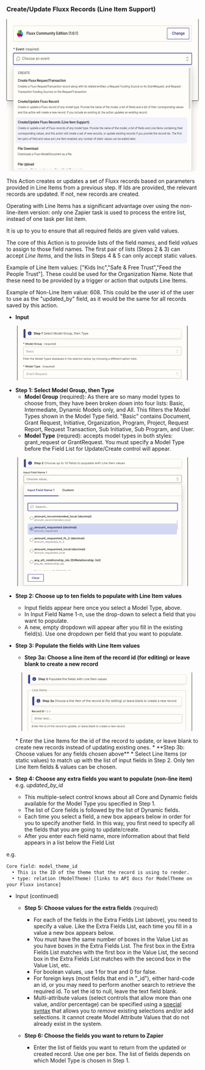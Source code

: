 ### Create/Update Fluxx Records (Line Item Support)

<p align="center"><img alt="Create/Update FLuxx Records with Line Item Support" src="../../img/create_update_records_line_items.png" width="597px" height="398px"></p>

This Action creates or updates a set of Fluxx records based on parameters provided in Line Items from a previous step. If Ids are provided, the relevant records are updated. If not, new records are created.

Operating with Line Items has a significant advantage over using the non-line-item version: only one Zapier task is used to process the entire list, instead of one task per list item.

It is up to you to ensure that all required fields are given valid values.

The core of this Action is to provide lists of the field *names*, and field *values* to assign to those field names. The first pair of lists (Steps 2 & 3) can accept *Line Items*, and the lists in Steps 4 & 5 can only accept static values.

Example of Line Item values: ["Kids Inc","Safe & Free Trust","Feed the People Trust"]. These could be used for the Organization Name. Note that these need to be provided by a trigger or action that outputs Line Items.

Example of Non-Line Item value: 608. This could be the user id of the user to use as the "updated_by" field, as it would be the same for all records saved by this action.

* **Input**

<p align="center"><img alt="Select Model Group and Type" src="../../img/select_model_group_and_type.png" width="448px" height="143px"></p>

  * **Step 1: Select Model Group, then Type**
    * **Model Group** (required): As there are so many model types to choose from, they have been broken down into four lists: Basic, Intermediate, Dynamic Models only, and All. This filters the Model Types shown in the Model Type field. "Basic" contains Document, Grant Request, Initiative, Organization, Program, Project, Request Report, Request Transaction, Sub Initiative, Sub Program, and User.
    * **Model Type** (requred): accepts model types in both styles: grant_request or GrantRequest. You must specify a Model Type before the Field List for Update/Create control will appear.
 
 <p align="center"><img alt="Fields to Populate" src="../../img/fields_to_populate_with_line_items.png" width="447px" height="337px"></p>

  * **Step 2: Choose up to ten fields to populate with Line Item values**
    * Input fields appear here once you select a Model Type, above.
    * In Input Field Name 1-n, use the drop-down to select a field that you want to populate.
    * A new, empty dropdown will appear after you fill in the existing field(s). Use one dropdown per field that you want to populate.

  * **Step 3: Populate the fields with Line Item values**
    * **Step 3a: Choose a line item of the record id (for editing) or leave blank to create a new record**
     <p align="center"><img alt="Record Id (or blank to create new record)" src="../../img/line_item_record_id.png" width="447px" height="153px"></p>
      * Enter the Line Items for the id of the record to update, or leave blank to create new records instead of updating existing ones.
    * **Step 3b: Choose values for any fields chosen above**
      * Select Line Items (or static values) to match up with the list of input fields in Step 2. Only ten Line Item fields & values can be chosen.

  * **Step 4: Choose any extra fields you want to populate (non-line item)** e.g. *updated_by_id*
    *  This multiple-select control knows about all Core and Dynamic fields available for the Model Type you specified in Step 1.
    * The list of Core fields is followed by the list of Dynamic fields.
    * Each time you select a field, a new box appears below in order for you to specify another field. In this way, you first need to specify all the fields that you are going to update/create.
    * After you enter each field name, more information about that field appears in a list below the Field List

e.g.
```
Core field: model_theme_id
  • This is the ID of the theme that the record is using to render.
  • type: relation (ModelTheme) [links to API docs for ModelTheme on your Fluxx instance]
```

* Input (continued)
  * **Step 5: Choose values for the extra fields** (required)
    * For each of the fields in the Extra Fields List (above), you need to specify a value. Like the Extra Fields List, each time you fill in a value a new box appears below.
    * You must have the same number of boxes in the Value List as you have boxes in the Extra Fields List. The first box in the Extra Fields List matches with the first box in the Value List, the second box in the Extra Fields List matches with the second box in the Value List, etc.
    * For boolean values, use 1 for true and 0 for false.
    * For foreign keys (most fields that end in "_id"), either hard-code an id, or you may need to perform another search to retrieve the required id. To set the id to null, leave the text field blank.
    * Multi-attribute values (select controls that allow more than one value, and/or percentage) can be specified using a [special syntax](../Special/Multi_Value_Fields.md) that allows you to _remove_ existing selections and/or add selections. It cannot create Model Attribute Values that do not already exist in the system.

  * **Step 6: Choose the fields you want to return to Zapier**
    * Enter the list of fields you want to return from the updated or created record. Use one per box. The list of fields depends on which Model Type is chosen in Step 1.